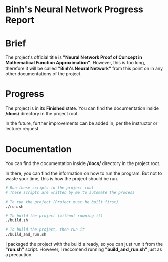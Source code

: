 # **Binh's Neural Network** Progress Report

# Brief

The project's official title is **"Neural Network Proof of Concept in Mathematical Function Approximation"**. However, this is too long, therefore it will be called **"Binh's Neural Network"** from this point on in any other documentations of the project.

# Progress

The project is in its **Finished** state. You can find the documentation inside **/docs/** directory in the project root.

In the future, further improvements can be added in, per the instructor or lecturer request.

# Documentation

You can find the documentation inside **/docs/** directory in the project root.

In there, you can find the information on how to run the program. But not to waste your time, this is how the project should be run.

```BASH
# Run these scripts in the project root
# These scripts are written by me to automate the process

# To run the project (Project must be built first)
./run.sh

# To build the project (without running it)
./build.sh

# To build the project, then run it
./build_and_run.sh
```

I packaged the project with the build already, so you can just run it from the **"run.sh"** script. However, I reccomend running **"build_and_run.sh"** just as a precaution.
